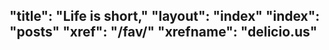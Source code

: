 "title": "Life is short,"
"layout": "index"
"index": "posts"
"xref": "/fav/"
"xrefname": "delicio.us"
---
